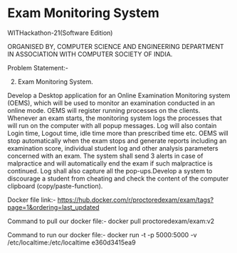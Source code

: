 # Exam Monitoring System

WITHackathon-21(Software Edition)

ORGANISED BY,
COMPUTER SCIENCE AND ENGINEERING DEPARTMENT
IN ASSOCIATION WITH COMPUTER SOCIETY OF INDIA.

Problem Statement:-

2. Exam Monitoring System.

Develop a Desktop application for an Online Examination Monitoring system (OEMS), which will be used to monitor an examination conducted in an online mode. OEMS will register running processes on the clients. Whenever an exam starts, the monitoring system logs the processes that will run on the computer with all popup messages. Log will also contain Login time, Logout time, idle time more than prescribed time etc. OEMS will stop automatically when the exam stops and generate reports including an examination score, individual student log and other analysis parameters concerned with an exam. The system shall send 3 alerts in case of malpractice and will automatically end the exam if such malpractice is continued. Log shall also capture all the pop-ups.Develop a system to discourage a student from cheating and check the content of the computer clipboard (copy/paste-function).


Docker file link:-
https://hub.docker.com/r/proctoredexam/exam/tags?page=1&ordering=last_updated

Command to pull our docker file:-
docker pull proctoredexam/exam:v2

Command to run our docker file:-
docker run -t -p 5000:5000 -v /etc/localtime:/etc/localtime e360d3415ea9
